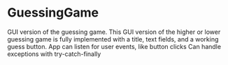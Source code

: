 # GuessingGame
GUI version of the guessing game.
This GUI version of the higher or lower guessing game is fully implemented with a title, text fields, and a working guess button.
App can listen for user events, like button clicks
Can handle exceptions with try-catch-finally
